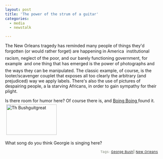 ```yaml
---
layout: post
title: 'The power of the strum of a guitar'
categories:
  - media
  - newstalk

---
```


The New Orleans tragedy has reminded many people of things they'd forgotten (or would rather forget) are happening in America  &#151; institutional racism, neglect of the poor, and our barely functioning government, for example &#151; and one thing that has emerged is the power of photographs and the ways they can be manipulated.  The classic example, of course, is the looter/scavenger couplet that exposes all too clearly the arbitrary (and prejudiced) way we apply labels.  There's also the use of pictures of despairing people, a la starving Africans, in order to gain sympathy for their plight.  

Is there room for humor here?  Of course there is, and <a href="http://www.boingboing.net">Boing Boing </a>found it.  
<a href="/wp-content/photos/th_bushguitGREAT.jpg"><img src="/wp-content/photos/th_bushguitGREAT-tm.jpg" height="100" width="166" border="0" hspace="4" vspace="4" alt="Th Bushguitgreat" /></a>

What song do you think Georgie is singing here?


 
<!-- technorati tags start --><p style="text-align:right;font-size:11px;letter-spacing:.05em;color:#808979;">Tags: <a href="http://www.technorati.com/tag/George Bush" rel="tag">George Bush</a><strong>|</strong> <a href="http://www.technorati.com/tag/New Orleans" rel="tag">New Orleans</a></p><!-- technorati tags end -->
